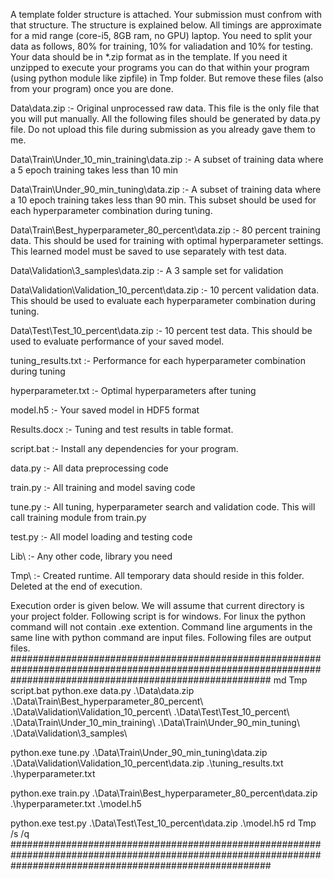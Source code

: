 A template folder structure is attached. Your submission must confrom with that structure. The structure is explained below. All timings are approximate for a mid range (core-i5, 8GB ram, no GPU) laptop. You need to split your data as follows, 80% for training, 10% for valiadation and 10% for testing. Your data should be in *.zip format as in the template. If you need it unzipped to execute your programs you can do that within your program (using python module like zipfile) in Tmp folder. But remove these files (also from your program) once you are done.

Data\data.zip :- Original unprocessed raw data. This file is the only file that you will put manually. All the following files should be generated by data.py file. Do not upload this file during submission as you already gave them to me. 

Data\Train\Under_10_min_training\data.zip :- A subset of training data where a 5 epoch training takes less than 10 min

Data\Train\Under_90_min_tuning\data.zip :- A subset of training data where a 10 epoch training takes less than 90 min. This subset should be used for each hyperparameter combination during tuning.

Data\Train\Best_hyperparameter_80_percent\data.zip :- 80 percent training data. This should be used for training with optimal hyperparameter settings. This learned model must be saved to use separately with test data.

Data\Validation\3_samples\data.zip :- A 3 sample set for validation

Data\Validation\Validation_10_percent\data.zip :- 10 percent validation data. This should be used to evaluate each hyperparameter combination during tuning.

Data\Test\Test_10_percent\data.zip :- 10 percent test data. This should be used to evaluate performance of your saved model.

tuning_results.txt :- Performance for each hyperparameter combination during tuning

hyperparameter.txt :- Optimal hyperparameters after tuning

model.h5 :- Your saved model in HDF5 format

Results.docx :- Tuning and test results in table format. 

script.bat :- Install any dependencies for your program.

data.py :- All data preprocessing code

train.py :- All training and model saving code

tune.py :- All tuning, hyperparameter search and validation code. This will call training module from train.py

test.py :- All model loading and testing code

Lib\ :- Any other code, library you need

Tmp\ :- Created runtime. All temporary data should reside in this folder. Deleted at the end of execution. 


Execution order is given below. We will assume that current directory is your project folder.
Following script is for windows. For linux the python command will not contain .exe extention. Command line arguments in the same line with python command are input files. Following files are output files.
###############################################################################################################################################################
md Tmp
script.bat
python.exe data.py .\Data\data.zip 
.\Data\Train\Best_hyperparameter_80_percent\ 
.\Data\Validation\Validation_10_percent\ 
.\Data\Test\Test_10_percent\ 
.\Data\Train\Under_10_min_training\ 
.\Data\Train\Under_90_min_tuning\ 
.\Data\Validation\3_samples\

python.exe tune.py .\Data\Train\Under_90_min_tuning\data.zip .\Data\Validation\Validation_10_percent\data.zip 
.\tuning_results.txt 
.\hyperparameter.txt

python.exe train.py .\Data\Train\Best_hyperparameter_80_percent\data.zip .\hyperparameter.txt
.\model.h5

python.exe test.py .\Data\Test\Test_10_percent\data.zip .\model.h5
rd Tmp /s /q
###############################################################################################################################################################




  

